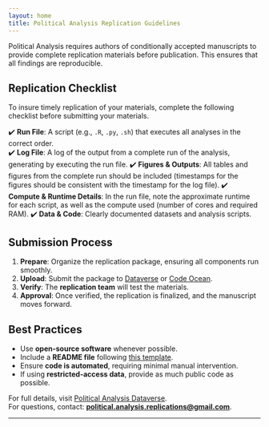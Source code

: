 ```yaml
---
layout: home
title: Political Analysis Replication Guidelines
---
```


Political Analysis requires authors of conditionally accepted manuscripts to provide complete replication materials before publication. This ensures that all findings are reproducible.

## **Replication Checklist**
To insure timely replication of your materials, complete the following checklist before submitting your materials.

✔️ **Run File**: A script (e.g., `.R`, `.py`, `.sh`) that executes all analyses in the correct order.  
✔️ **Log File**: A log of the output from a complete run of the analysis, generating by executing the run file.
✔️ **Figures & Outputs**: All tables and figures from the complete run should be included (timestamps for the figures should be consistent with the timestamp for the log file).
✔️ **Compute & Runtime Details**: In the run file, note the approximate runtime for each script, as well as the compute used (number of cores and required RAM).
✔️ **Data & Code**: Clearly documented datasets and analysis scripts.

## **Submission Process**
1. **Prepare**: Organize the replication package, ensuring all components run smoothly.  
2. **Upload**: Submit the package to [Dataverse](https://dataverse.harvard.edu/dataverse/pan) or [Code Ocean](https://codeocean.com/).  
3. **Verify**: The **replication team** will test the materials.  
4. **Approval**: Once verified, the replication is finalized, and the manuscript moves forward.  

## **Best Practices**
- Use **open-source software** whenever possible.
- Include a **README file** following [this template](https://social-science-data-editors.github.io/template_README/).
- Ensure **code is automated**, requiring minimal manual intervention.
- If using **restricted-access data**, provide as much public code as possible.

For full details, visit [Political Analysis Dataverse](https://dataverse.harvard.edu/dataverse/pan).  
For questions, contact: **political.analysis.replications@gmail.com**.

---
